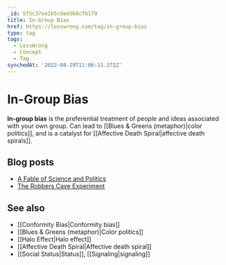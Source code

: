 ```yaml
---
_id: 5f5c37ee1b5cdee568cfb179
title: In-Group Bias
href: https://lesswrong.com/tag/in-group-bias
type: tag
tags:
  - LessWrong
  - Concept
  - Tag
synchedAt: '2022-08-29T11:06:11.372Z'
---
```

# In-Group Bias

**In-group bias** is the preferential treatment of people and ideas associated with your own group. Can lead to [[Blues & Greens (metaphor)|color politics]], and is a catalyst for [[Affective Death Spiral|affective death spirals]].

Blog posts
----------

*   [A Fable of Science and Politics](http://lesswrong.com/lw/gt/a_fable_of_science_and_politics/)
*   [The Robbers Cave Experiment](http://lesswrong.com/lw/lt/the_robbers_cave_experiment/)

See also
--------

*   [[Conformity Bias|Conformity bias]]
*   [[Blues & Greens (metaphor)|Color politics]]
*   [[Halo Effect|Halo effect]]
*   [[Affective Death Spiral|Affective death spiral]]
*   [[Social Status|Status]], [[Signaling|signaling]]